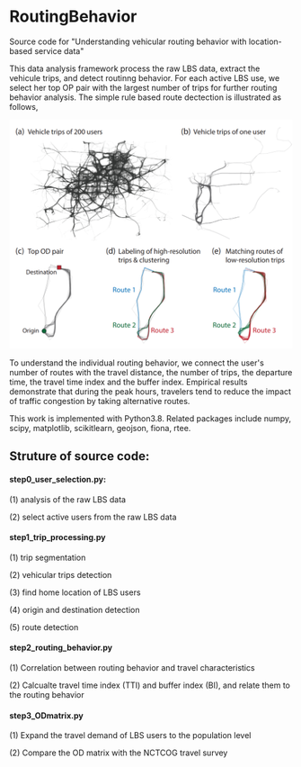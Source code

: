 # RoutingBehavior
Source code for "Understanding vehicular routing behavior with location-based service data"

This data analysis framework process the raw LBS data, extract the vehicule trips, and detect routinng behavior. For each active LBS use, we select her top OP pair with the largest number of trips for further routing behavior analysis. The simple rule based route dectection is illustrated as follows,

![alt text](./images/routesdetection.png?raw=true)

To understand the individual routing behavior, we connect the user's number of routes with the travel distance, the number of trips, the departure time, the travel time index and the buffer index. Empirical results demonstrate that during the peak hours, travelers tend to reduce the impact of traffic congestion by taking alternative routes.

This work is implemented with Python3.8. Related packages include numpy, scipy, matplotlib, scikitlearn, geojson, fiona, rtee.

## Struture of source code:

#### step0_user_selection.py: 
(1) analysis of the raw LBS data

(2) select active users from the raw LBS data

#### step1_trip_processing.py
(1) trip segmentation

(2) vehicular trips detection

(3) find home location of LBS users

(4) origin and destination detection

(5) route detection

#### step2_routing_behavior.py
(1) Correlation between routing behavior and travel characteristics

(2) Calcualte travel time index (TTI) and buffer index (BI), and relate them to the routing behavior

#### step3_ODmatrix.py
(1) Expand the travel demand of LBS users to the population level

(2) Compare the OD matrix with the NCTCOG travel survey

